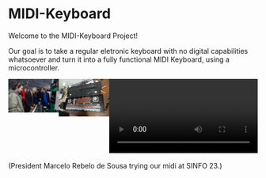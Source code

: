 # MIDI-Keyboard
Welcome to the MIDI-Keyboard Project!

Our goal is to take a regular eletronic keyboard with no digital capabilities whatsoever and turn it into a fully functional MIDI Keyboard, using a microcontroller. 

<!-- <img src="./midi.png" alt="Image" width="300px" /> -->

<div style="display: flex;">
  <div style="flex: 1;">
    <img src="midi.png" alt="Image 1" width="300">
  </div>
  <div style="flex: 1;">
    <img src="og.png" alt="Image 2" width="300">
  </div>
  <div style="flex: 1;">
    <video src="ItsAlive.mp4" width="300" controls></video>
  </div>
</div>




(President Marcelo Rebelo de Sousa trying our midi at SINFO 23.)
